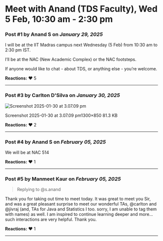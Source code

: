 # Meet with Anand (TDS Faculty), Wed 5 Feb, 10:30 am - 2:30 pm

### Post #1 by **Anand S** on *January 29, 2025*
I will be at the IIT Madras campus next Wednesday (5 Feb) from 10:30 am to 2:30 pm IST.

I’ll be at the NAC (New Academic Complex) or the NAC footsteps.

If anyone would like to chat - about TDS, or anything else - you’re welcome.

**Reactions:** ❤️ 5

---

### Post #3 by **Carlton D'Silva** on *January 30, 2025*
![Screenshot 2025-01-30 at 3.07.09 pm](https://europe1.discourse-cdn.com/flex013/uploads/iitm/optimized/3X/3/c/3c4a546e7bae08a17f873f828185df45aa57f717_2_690x451.png)

Screenshot 2025-01-30 at 3.07.09 pm1300×850 81.3 KB

**Reactions:** ❤️ 2

---

### Post #4 by **Anand S** on *February 05, 2025*
We will be at NAC 514

**Reactions:** ❤️ 1

---

### Post #5 by **Manmeet Kaur** on *February 05, 2025*
> Replying to @s.anand

Thank you for taking out time to meet today. It was great to meet you Sir, and was a great pleasant surprise to meet our wonderful TAs, @carlton and @jivraj (and, TAs for Java and Statistics I too. sorry, I am unable to tag them with names) as well. I am inspired to continue learning deeper and more… such interactions are very helpful. Thank you.

**Reactions:** ❤️ 1

---
